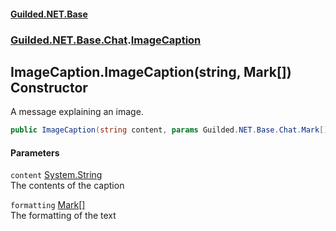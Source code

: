
#### [Guilded.NET.Base](index 'index')
### [Guilded.NET.Base.Chat](index#Guilded_NET_Base_Chat 'Guilded.NET.Base.Chat').[ImageCaption](ImageCaption 'Guilded.NET.Base.Chat.ImageCaption')
## ImageCaption.ImageCaption(string, Mark[]) Constructor
A message explaining an image.  
```csharp
public ImageCaption(string content, params Guilded.NET.Base.Chat.Mark[] formatting);
```

#### Parameters
<a name='Guilded_NET_Base_Chat_ImageCaption_ImageCaption(string_Guilded_NET_Base_Chat_Mark__)_content'></a>
`content` [System.String](https://docs.microsoft.com/en-us/dotnet/api/System.String 'System.String')  
The contents of the caption
  
<a name='Guilded_NET_Base_Chat_ImageCaption_ImageCaption(string_Guilded_NET_Base_Chat_Mark__)_formatting'></a>
`formatting` [Mark](Mark 'Guilded.NET.Base.Chat.Mark')[[]](https://docs.microsoft.com/en-us/dotnet/api/System.Array 'System.Array')  
The formatting of the text
  
